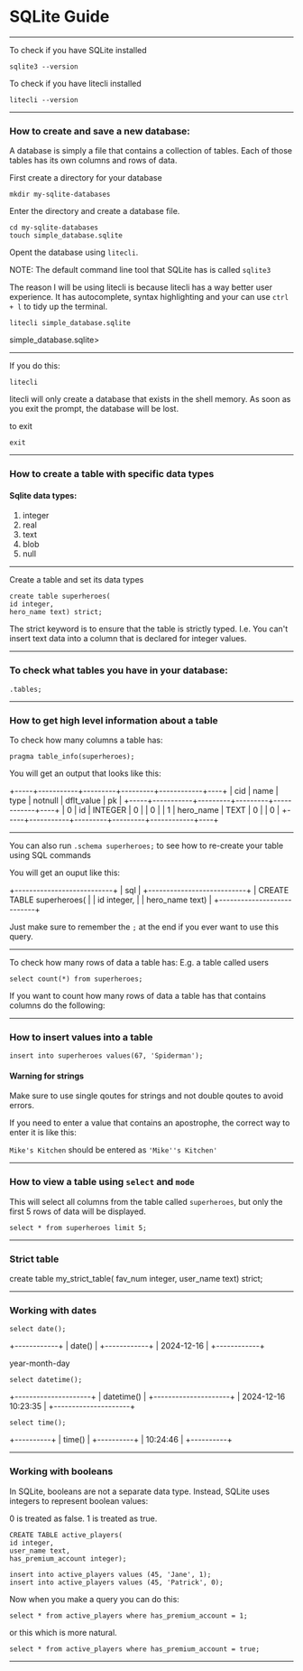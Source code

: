 # SQLite Guide
_______________________________________________________________________________

To check if you have SQLite installed
```
sqlite3 --version
```

To check if you have litecli installed
```
litecli --version
```

_______________________________________________________________________________

### How to create and save a new database:

A database is simply a file that contains a collection of tables.
Each of those tables has its own columns and rows of data.

First create a directory for your database
```
mkdir my-sqlite-databases
```

Enter the directory and create a database file.
```
cd my-sqlite-databases
touch simple_database.sqlite
```

Opent the database using `litecli`. 

NOTE: The default command line tool that SQLite has is called `sqlite3`

The reason I will be using litecli is because litecli has a way better 
user experience. It has autocomplete, syntax highlighting and your can
use `ctrl + l` to tidy up the terminal.
```
litecli simple_database.sqlite
```

simple_database.sqlite>

_______________________________________________________________________________

If you do this:
``` 
litecli
```

litecli will only create a database that exists in the shell memory.
As soon as you exit the prompt, the database will be lost.

to exit
```
exit
```
_______________________________________________________________________________
### How to create a table with specific data types

#### Sqlite data types: 
1. integer
2. real
3. text
4. blob
5. null

_______________________________________________________________________________
Create a table and set its data types
```
create table superheroes(
id integer,
hero_name text) strict;
```

The strict keyword is to ensure that the table is strictly typed.
I.e. You can't insert text data into a column that is declared 
for integer values.
_______________________________________________________________________________
### To check what tables you have in your database:
```
.tables;
```
_______________________________________________________________________________
### How to get high level information about a table


To check how many columns a table has:
```
pragma table_info(superheroes);
```

You will get an output that looks like this:

+-----+-----------+---------+---------+------------+----+
| cid | name      | type    | notnull | dflt_value | pk |
+-----+-----------+---------+---------+------------+----+
| 0   | id        | INTEGER | 0       | <null>     | 0  |
| 1   | hero_name | TEXT    | 0       | <null>     | 0  |
+-----+-----------+---------+---------+------------+----+

_______________________________________________________________________________

You can also run `.schema superheroes;` to see how to re-create your table
using SQL commands

You will get an ouput like this:

+---------------------------+
| sql                       |
+---------------------------+
| CREATE TABLE superheroes( |
| id integer,               |
| hero_name text)           |
+---------------------------+

Just make sure to remember the `;` at the end if you ever
want to use this query.

_______________________________________________________________________________

To check how many rows of data a table has:
E.g. a table called users
```
select count(*) from superheroes;
```

If you want to count how many rows of data a table has that
contains columns do the following:

_______________________________________________________________________________
### How to insert values into a table

```
insert into superheroes values(67, 'Spiderman');
```

#### Warning for strings
Make sure to use single qoutes for strings and not double qoutes 
to avoid errors.

If you need to enter a value that contains an apostrophe, 
the correct way to enter it is like this:

`Mike's Kitchen` should be entered as `'Mike''s Kitchen' `
_______________________________________________________________________________
### How to view a table using `select` and `mode`

This will select all columns from the table called `superheroes`, 
but only the first 5 rows of data will be displayed.
```
select * from superheroes limit 5;
```
_______________________________________________________________________________
### Strict table

create table my_strict_table(
fav_num integer,
user_name text) strict;


_______________________________________________________________________________
### Working with dates

```
select date();
```
+------------+
| date()     |
+------------+
| 2024-12-16 |
+------------+

year-month-day

```
select datetime();
```
+---------------------+
| datetime()          |
+---------------------+
| 2024-12-16 10:23:35 |
+---------------------+

```
select time();
```
+----------+
| time()   |
+----------+
| 10:24:46 |
+----------+

_______________________________________________________________________________
### Working with booleans

In SQLite, booleans are not a separate data type. 
Instead, SQLite uses integers to represent boolean values:

0 is treated as false.
1 is treated as true.

```
CREATE TABLE active_players(
id integer,                 
user_name text,             
has_premium_account integer);
```

```
insert into active_players values (45, 'Jane', 1);
insert into active_players values (45, 'Patrick', 0);
```

Now when you make a query you can do this:

```
select * from active_players where has_premium_account = 1;
```

or this which is more natural.

```
select * from active_players where has_premium_account = true;
```
_______________________________________________________________________________
